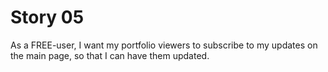 # Story 05

As a FREE-user,
I want my portfolio viewers to subscribe to my updates on the main page,
so that I can have them updated.
